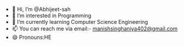 - 👋 Hi, I’m @Abhijeet-sah
- 👀 I’m interested in Programming
- 🌱 I’m currently learning Computer Science Engineering
- 📫 You can reach me via email:- manishsinghaniya402@gmail.com
- 😄 Pronouns:HE

<!---
Abhijeet-sah/Abhijeet-sah is a ✨ special ✨ repository because its `README.md` (this file) appears on your GitHub profile.
You can click the Preview link to take a look at your changes.
--->

